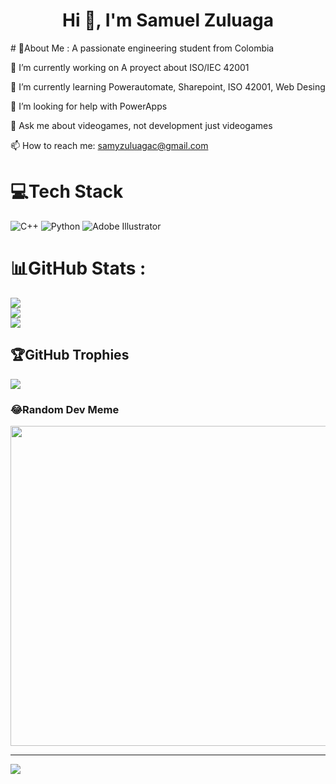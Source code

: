 <h1 align="center">Hi 👋, I'm Samuel Zuluaga</h1>
# 💫About Me :
A passionate engineering student from Colombia

🔭 I’m currently working on A proyect about ISO/IEC 42001

🌱 I’m currently learning Powerautomate, Sharepoint, ISO 42001, Web Desing

🤝 I’m looking for help with PowerApps

💬 Ask me about videogames, not development just videogames

📫 How to reach me: samyzuluagac@gmail.com 

# 💻Tech Stack
![C++](https://img.shields.io/badge/c++-%2300599C.svg?style=for-the-badge&logo=c%2B%2B&logoColor=white) ![Python](https://img.shields.io/badge/python-3670A0?style=for-the-badge&logo=python&logoColor=ffdd54) ![Adobe Illustrator](https://img.shields.io/badge/adobeillustrator-%23FF9A00.svg?style=for-the-badge&logo=adobeillustrator&logoColor=white)
# 📊GitHub Stats :
![](https://github-readme-stats.vercel.app/api?username=Zuluagita&theme=dracula&hide_border=false&include_all_commits=false&count_private=false)<br/>
![](https://github-readme-streak-stats.herokuapp.com/?user=Zuluagita&theme=dracula&hide_border=false)<br/>
![](https://github-readme-stats.vercel.app/api/top-langs/?username=Zuluagita&theme=dracula&hide_border=false&include_all_commits=false&count_private=false&layout=compact)

## 🏆GitHub Trophies
![](https://github-trophies.vercel.app/?username=Zuluagita&theme=radical&no-frame=false&no-bg=false&margin-w=4)

### 😂Random Dev Meme
<img src="https://random-memer.herokuapp.com/" width="512px"/>

---
[![](https://visitcount.itsvg.in/api?id=Zuluagita&icon=0&color=12)](https://visitcount.itsvg.in)

